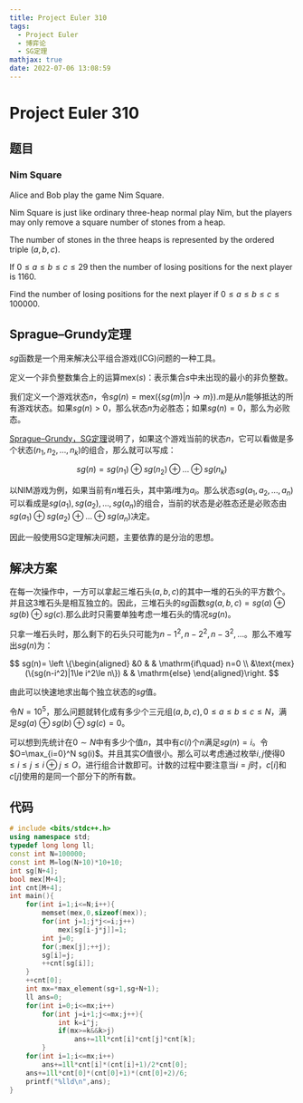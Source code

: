 ```yaml
---
title: Project Euler 310
tags:
  - Project Euler
  - 博弈论
  - SG定理
mathjax: true
date: 2022-07-06 13:08:59
---
```


<escape><!-- more --></escape>

# Project Euler 310

## 题目

### Nim Square

Alice and Bob play the game Nim Square.

Nim Square is just like ordinary three-heap normal play Nim, but the players may only remove a square number of stones from a heap.

The number of stones in the three heaps is represented by the ordered triple $(a,b,c)$.

If $0\le a\le b\le c\le29$ then the number of losing positions for the next player is $1160$.

Find the number of losing positions for the next player if $0\le a\le b\le c\le100 000$.

## Sprague–Grundy定理

$sg$函数是一个用来解决公平组合游戏(ICG)问题的一种工具。

定义一个非负整数集合上的运算$\text{mex}(s)$：表示集合$s$中未出现的最小的非负整数。

我们定义一个游戏状态$n$，令$sg(n)=\text{mex}(\{sg(m)|n\rightarrow m\})$.$m$是从$n$能够抵达的所有游戏状态。如果$sg(n)>0$，那么状态$n$为必胜态；如果$sg(n)=0$，那么为必败态。

[Sprague–Grundy，SG定理](https://en.wikipedia.org/wiki/Sprague%E2%80%93Grundy_theorem)说明了，如果这个游戏当前的状态$n$，它可以看做是多个状态$(n_1,n_2,\dots,n_k)$的组合，那么就可以写成：

$$sg(n)=sg(n_1)\oplus sg(n_2)\oplus \dots \oplus sg(n_k)$$

以NIM游戏为例，如果当前有$n$堆石头，其中第$i$堆为$a_i$。那么状态$sg(a_1,a_2,\dots,a_n)$可以看成是$sg(a_1),sg(a_2),\dots,sg(a_n)$的组合，当前的状态是必胜态还是必败态由$sg(a_1)\oplus sg(a_2)\oplus\dots\oplus sg(a_n)$决定。

因此一般使用SG定理解决问题，主要依靠的是分治的思想。

## 解决方案

在每一次操作中，一方可以拿起三堆石头$(a,b,c)$的其中一堆的石头的平方数个。并且这$3$堆石头是相互独立的。因此，三堆石头的$sg$函数$sg(a,b,c)=sg(a)\oplus sg(b)\oplus sg(c)$.那么此时只需要单独考虑一堆石头的情况$sg(n)$。

只拿一堆石头时，那么剩下的石头只可能为$n-1^2,n-2^2,n-3^2,\dots$。那么不难写出$sg(n)$为：

$$
sg(n)=
\left \{\begin{aligned}
  &0 & & \mathrm{if\quad} n=0 \\
  &\text{mex}(\{sg(n-i^2)|1\le i^2\le n\}) & & \mathrm{else}
\end{aligned}\right.
$$

由此可以快速地求出每个独立状态的$sg$值。

令$N=10^5$，那么问题就转化成有多少个三元组$(a,b,c),0\le a\le b\le c\le N$，满足$sg(a)\oplus sg(b)\oplus sg(c)=0$。

可以想到先统计在$0\sim N$中有多少个值$n$，其中有$c(i)$个$n$满足$sg(n)=i$。令$O=\max_{i=0}^N sg(i)$。并且其实$O$值很小。那么可以考虑通过枚举$i,j$使得$0\le i\le j\le i\oplus j \le O$，进行组合计数即可。计数的过程中要注意当$i=j$时，$c[i]$和$c[j]$使用的是同一个部分下的所有数。

## 代码

```C++
# include <bits/stdc++.h>
using namespace std;
typedef long long ll;
const int N=100000;
const int M=log(N+10)*10+10;
int sg[N+4];
bool mex[M+4];
int cnt[M+4];
int main(){
    for(int i=1;i<=N;i++){
        memset(mex,0,sizeof(mex));
        for(int j=1;j*j<=i;j++)
            mex[sg[i-j*j]]=1;
        int j=0;
        for(;mex[j];++j);
        sg[i]=j;
        ++cnt[sg[i]];
    }
    ++cnt[0];
    int mx=*max_element(sg+1,sg+N+1);
    ll ans=0;
    for(int i=0;i<=mx;i++)
        for(int j=i+1;j<=mx;j++){
            int k=i^j;
            if(mx>=k&&k>j)
                ans+=1ll*cnt[i]*cnt[j]*cnt[k];
        }
    for(int i=1;i<=mx;i++)
        ans+=1ll*cnt[i]*(cnt[i]+1)/2*cnt[0];
    ans+=1ll*cnt[0]*(cnt[0]+1)*(cnt[0]+2)/6;
    printf("%lld\n",ans);
}

```
